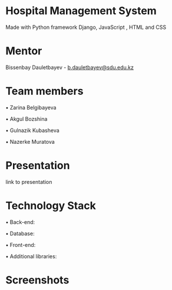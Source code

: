 # Hospital Management System
Made with Python framework Django, JavaScript , HTML and CSS


# Mentor
Bissenbay Dauletbayev - b.dauletbayev@sdu.edu.kz

# Team members
•	Zarina Belgibayeva

•	Akgul Bozshina

•	Gulnazik Kubasheva

•	Nazerke Muratova


# Presentation
link to presentation

# Technology Stack
•	Back-end:

•	Database:

•	Front-end:

•	Additional libraries:


# Screenshots
